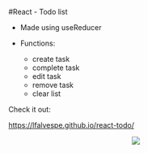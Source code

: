 #React - Todo list

- Made using useReducer
- Functions:

  * create task
  * complete task
  * edit task
  * remove task
  * clear list

Check it out:

https://lfalvespe.github.io/react-todo/

<center><img src='preview/react-todo.png'></center>

